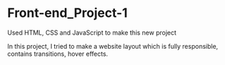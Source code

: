 # Front-end_Project-1
Used HTML, CSS and JavaScript to make this new project


In this project, I tried to make a website layout which is fully responsible, contains transitions, hover effects.
